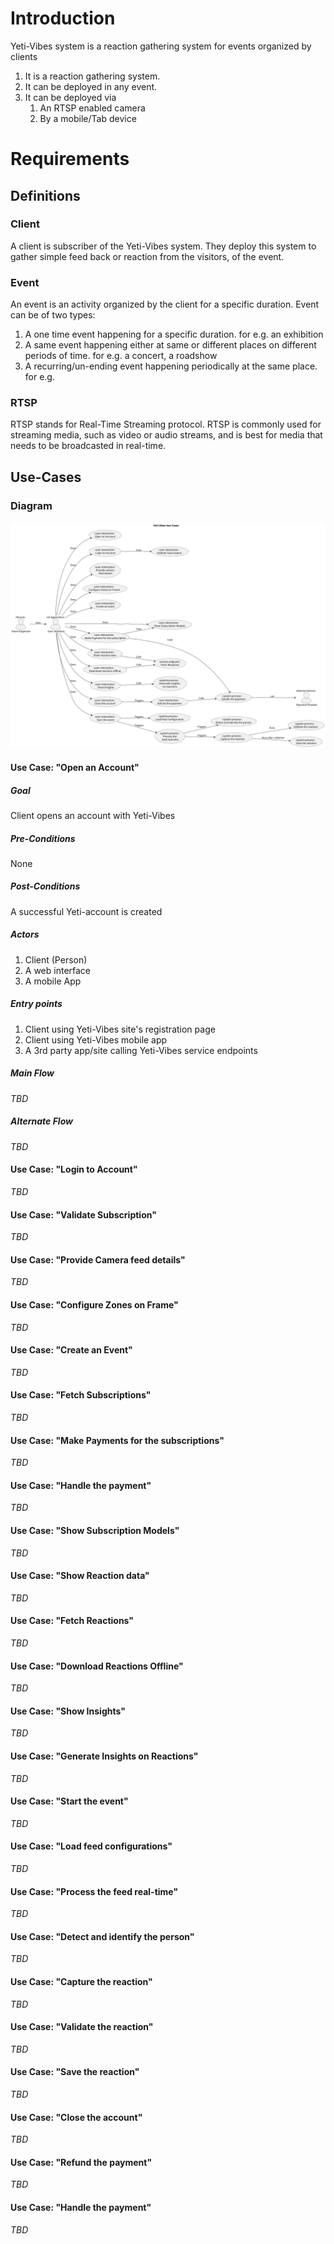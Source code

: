 # Introduction

Yeti-Vibes system is a reaction gathering system for events organized by clients

1. It is a reaction gathering system.
2. It can be deployed in any event.
3. It can be deployed via
   1. An RTSP enabled camera
   2. By a mobile/Tab device

# Requirements
## Definitions

### Client
A client is subscriber of the Yeti-Vibes system. They deploy this system to gather simple feed back or reaction from the visitors, of the event.

### Event
An event is an activity organized by the client for a specific duration. Event can be of two types:
1. A one time event happening for a specific duration. for e.g. an exhibition
2. A same event happening either at same or different places on different periods of time. for e.g. a concert, a roadshow
3. A recurring/un-ending event happening periodically at the same place. for e.g. 

### RTSP
RTSP stands for Real-Time Streaming protocol. RTSP is commonly used for streaming media, such as video or audio streams, and is best for media that needs to be broadcasted in real-time.

## Use-Cases
### Diagram
<img src="../../docs/diagrams/out/yeti_vibes_use_case_diagram.svg">

#### Use Case: "Open an Account"
##### Goal
Client opens an account with Yeti-Vibes


##### Pre-Conditions
None


##### Post-Conditions
A successful Yeti-account is created


##### Actors
1. Client (Person)
2. A web interface
3. A mobile App


##### Entry points
1. Client using Yeti-Vibes site's registration page
2. Client using Yeti-Vibes mobile app
3. A 3rd party app/site calling Yeti-Vibes service endpoints


##### Main Flow
*TBD*
##### Alternate Flow
*TBD*
#### Use Case: "Login to Account"

*TBD*

#### Use Case: "Validate Subscription"

*TBD*

#### Use Case: "Provide Camera feed details"

*TBD*

#### Use Case: "Configure Zones on Frame"

*TBD*

#### Use Case: "Create an Event"

*TBD*

#### Use Case: "Fetch Subscriptions"
*TBD*

#### Use Case: "Make Payments for the subscriptions"
*TBD*

#### Use Case: "Handle the payment"
*TBD*


#### Use Case: "Show Subscription Models"
*TBD*

#### Use Case: "Show Reaction data"
*TBD*

#### Use Case: "Fetch Reactions"
*TBD*

#### Use Case: "Download Reactions Offline"
*TBD*

#### Use Case: "Show Insights"
*TBD*

#### Use Case: "Generate Insights on Reactions"
*TBD*

#### Use Case: "Start the event"
*TBD*

#### Use Case: "Load feed configurations"
*TBD*

#### Use Case: "Process the feed real-time"
*TBD*

#### Use Case: "Detect and identify the person"
*TBD*

#### Use Case: "Capture the reaction"
*TBD*

#### Use Case: "Validate the reaction"
*TBD*

#### Use Case: "Save the reaction"
*TBD*

#### Use Case: "Close the account"
*TBD*

#### Use Case: "Refund the payment"
*TBD*

#### Use Case: "Handle the payment"
*TBD*

